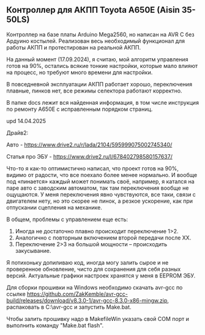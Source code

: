 ## Контроллер для АКПП Toyota A650E (Aisin 35-50LS)

Контроллер на базе платы Arduino Mega2560, но написан на AVR C без Ардуино костылей.
Реализован весь необходимый функционал для работы АКПП и протестирован на реальной АКПП.

На данный момент (17.09.2024), я считаю, мой алгоритм управления готов на 90%, остались всякие тонкие настройки, которые мало влияют на процесс, но требуют много времени для настройки.

В повседневной эксплуатации АКПП работает хорошо, переключения плавные, пинков нет, все режимы селектора работают корректно.

В папке docs лежит вся найденная информация, в том числе инструкция по ремонту A650E с исправленным порядком страниц.

upd 14.04.2025

Драйв2:

Авто - https://www.drive2.ru/r/lada/2104/595999075002745340/

Статья про ЭБУ - https://www.drive2.ru/l/678402798580157637/

Что-то я как-то оптимистично написал, что проект готов на 90%, видимо от радости, что все поехало более менее нормально. И вообще под «пинается» каждый может понимать своё, например, я катался на паре авто с заводским автоматом, так там переключения вообще не ощущаются. У меня переключения явно чувствуются, все таки, связи с двигателем нету, но это скорее не пинок, а резкое ускорение, как при отпускании сцепления на механике.

В общем, проблемы с управлением еще есть:
1) Иногда не достаточно плавно происходит переключение 1>2.
2) Аналогично с повторным включением второй передачи после ХХ.
3) Переключение 2>3 на большой мощности – происходить закусывание.

Я потихоньку допиливаю код, иногда могу залить сырое и не проверенное обновление, чисто для сохранения для себя разных версий.
Актуальные графики настроек хранятся у меня в EEPROM ЭБУ.



Для сборки прошивки на Windows необходимо скачать avr-gcc по ссылке
https://github.com/ZakKemble/avr-gcc-build/releases/download/v8.3.0-1/avr-gcc-8.3.0-x86-mingw.zip, распаковать в C:\avr-gcc и запустить Make.bat.

Чтобы залить прошивку надо в MakefileWin указать свой COM порт и выполнить команду "Make.bat flash".